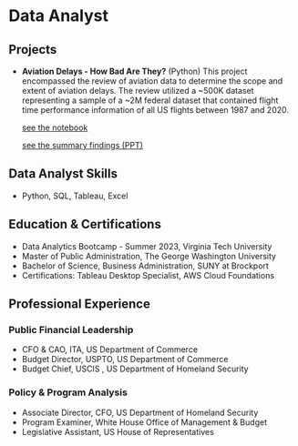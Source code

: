 # Data Analyst

## Projects

 * **Aviation Delays - How Bad Are They?** (Python)
   This project encompassed the review of aviation data to determine the scope
   and extent of aviation delays. The review utilized a ~500K dataset
   representing a sample of a ~2M federal dataset that contained flight
   time performance information of all US flights between 1987 and 2020.
   
   [see the notebook](https://github.com/trosado77/portfolio/blob/main/Air%20Travel%20Delays_How%20Bad%20Are%20They%3F_tr.ipynb)

   [see the summary findings (PPT)](https://github.com/trosado77/portfolio/blob/main/AviationDelayProject_8-2023_tr.pdf)
   
## Data Analyst Skills
* Python, SQL, Tableau, Excel

## Education & Certifications
* Data Analytics Bootcamp - Summer 2023, Virginia Tech University
* Master of Public Administration, The George Washington University
* Bachelor of Science, Business Administration, SUNY at Brockport
* Certifications: Tableau Desktop Specialist, AWS Cloud Foundations

## Professional Experience
### Public Financial Leadership
* CFO & CAO, ITA, US Department of Commerce
* Budget Director, USPTO, US Department of Commerce
* Budget Chief, USCIS , US Department of Homeland Security

### Policy & Program Analysis
* Associate Director, CFO, US Department of Homeland Security
* Program Examiner, White House Office of Management & Budget
* Legislative Assistant, US House of Representatives
